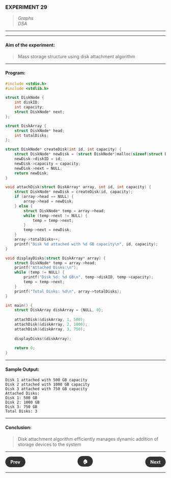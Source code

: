 ### **EXPERIMENT 29**
> *Graphs*  
*DSA*

---
---

#### **Aim of the experiment:**
> Mass storage structure using disk attachment algorithm

---

#### **Program:**
```c
#include <stdio.h>
#include <stdlib.h>

struct DiskNode {
    int diskID;
    int capacity;
    struct DiskNode* next;
};

struct DiskArray {
    struct DiskNode* head;
    int totalDisks;
};

struct DiskNode* createDisk(int id, int capacity) {
    struct DiskNode* newDisk = (struct DiskNode*)malloc(sizeof(struct DiskNode));
    newDisk->diskID = id;
    newDisk->capacity = capacity;
    newDisk->next = NULL;
    return newDisk;
}

void attachDisk(struct DiskArray* array, int id, int capacity) {
    struct DiskNode* newDisk = createDisk(id, capacity);
    if (array->head == NULL) {
        array->head = newDisk;
    } else {
        struct DiskNode* temp = array->head;
        while (temp->next != NULL) {
            temp = temp->next;
        }
        temp->next = newDisk;
    }
    array->totalDisks++;
    printf("Disk %d attached with %d GB capacity\n", id, capacity);
}

void displayDisks(struct DiskArray* array) {
    struct DiskNode* temp = array->head;
    printf("Attached Disks:\n");
    while (temp != NULL) {
        printf("Disk %d: %d GB\n", temp->diskID, temp->capacity);
        temp = temp->next;
    }
    printf("Total Disks: %d\n", array->totalDisks);
}

int main() {
    struct DiskArray diskArray = {NULL, 0};
    
    attachDisk(&diskArray, 1, 500);
    attachDisk(&diskArray, 2, 1000);
    attachDisk(&diskArray, 3, 750);
    
    displayDisks(&diskArray);
    
    return 0;
}
```

---

#### **Sample Output:**
```
Disk 1 attached with 500 GB capacity
Disk 2 attached with 1000 GB capacity
Disk 3 attached with 750 GB capacity
Attached Disks:
Disk 1: 500 GB
Disk 2: 1000 GB
Disk 3: 750 GB
Total Disks: 3
```

---

#### **Conclusion:**
> Disk attachment algorithm efficiently manages dynamic addition of storage devices to the system

---

<div style="display: flex; justify-content: space-between; align-items: center; margin: 20px 0;">
  <div style="text-align: left;">
    <a href="28.md" style="background: #333; color: white; padding: 8px 16px; border-radius: 20px; text-decoration: none; font-weight: bold;">Prev</a>
  </div>
  <div style="text-align: center;">
    <a href="../" style="background: #333; color: white; padding: 8px 16px; border-radius: 20px; text-decoration: none; font-weight: bold;">🏠</a>
  </div>
  <div style="text-align: right;">
    <a href="30.md" style="background: #333; color: white; padding: 8px 16px; border-radius: 20px; text-decoration: none; font-weight: bold;">Next</a>
  </div>
</div>

---